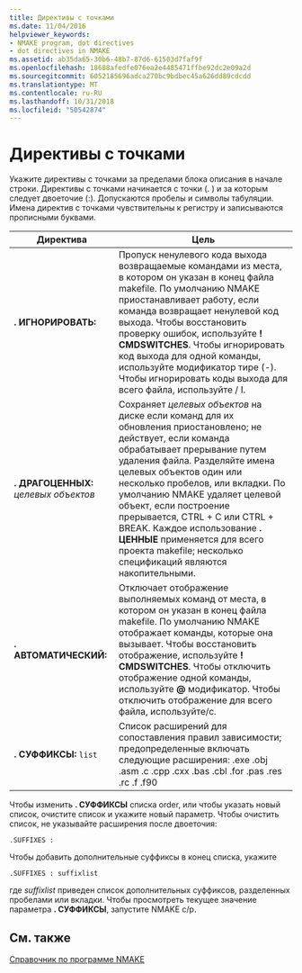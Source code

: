 ```yaml
---
title: Директивы с точками
ms.date: 11/04/2016
helpviewer_keywords:
- NMAKE program, dot directives
- dot directives in NMAKE
ms.assetid: ab35da65-30b6-48b7-87d6-61503d7faf9f
ms.openlocfilehash: 18688afedfe076ea2e4485471ffbe92dc2e09a2d
ms.sourcegitcommit: 6052185696adca270bc9bdbec45a626dd89cdcdd
ms.translationtype: MT
ms.contentlocale: ru-RU
ms.lasthandoff: 10/31/2018
ms.locfileid: "50542874"
---
```

# <a name="dot-directives"></a>Директивы с точками

Укажите директивы с точками за пределами блока описания в начале строки. Директивы с точками начинается с точки (. ) и за которым следует двоеточие (:). Допускаются пробелы и символы табуляции. Имена директив с точками чувствительны к регистру и записываются прописными буквами.

|Директива|Цель|
|---------------|-------------|
|**. ИГНОРИРОВАТЬ:**|Пропуск ненулевого кода выхода возвращаемые командами из места, в котором он указан в конец файла makefile. По умолчанию NMAKE приостанавливает работу, если команда возвращает ненулевой код выхода. Чтобы восстановить проверку ошибок, используйте **! CMDSWITCHES**. Чтобы игнорировать код выхода для одной команды, используйте модификатор тире (-). Чтобы игнорировать коды выхода для всего файла, используйте / I.|
|**. ДРАГОЦЕННЫХ:** *целевых объектов*|Сохраняет *целевых объектов* на диске если команд для их обновления приостановлено; не действует, если команда обрабатывает прерывание путем удаления файла. Разделяйте имена целевых объектов один или несколько пробелов, или вкладки. По умолчанию NMAKE удаляет целевой объект, если построение прерывается, CTRL + C или CTRL + BREAK. Каждое использование **. ЦЕННЫЕ** применяется для всего проекта makefile; несколько спецификаций являются накопительными.|
|**. АВТОМАТИЧЕСКИЙ:**|Отключает отображение выполняемых команд от места, в котором он указан в конец файла makefile. По умолчанию NMAKE отображает команды, которые она вызывает. Чтобы восстановить отображение, используйте **! CMDSWITCHES**. Чтобы отключить отображение одной команды, используйте **@** модификатор. Чтобы отключить отображение для всего файла, используйте/с.|
|**. СУФФИКСЫ:** `list`|Список расширений для сопоставления правил зависимости; предопределенные включать следующие расширения: .exe .obj .asm .c .cpp .cxx .bas .cbl .for .pas .res .rc .f .f90|

Чтобы изменить **. СУФФИКСЫ** списка order, или чтобы указать новый список, очистите список и укажите новый параметр. Чтобы очистить список, не указывайте расширения после двоеточия:

```
.SUFFIXES :
```

Чтобы добавить дополнительные суффиксы в конец списка, укажите

```
.SUFFIXES : suffixlist
```

где *suffixlist* приведен список дополнительных суффиксов, разделенных пробелами или вкладки. Чтобы просмотреть текущее значение параметра **. СУФФИКСЫ**, запустите NMAKE с/p.

## <a name="see-also"></a>См. также

[Справочник по программе NMAKE](../build/nmake-reference.md)